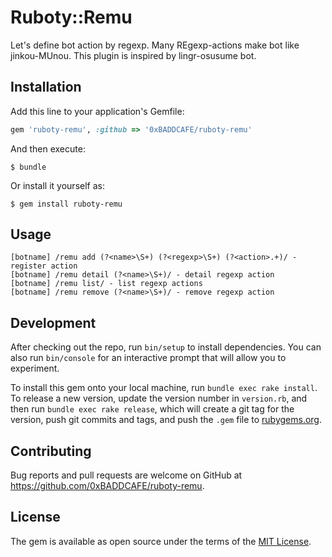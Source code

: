 # Ruboty::Remu

Let's define bot action by regexp. Many REgexp-actions make bot like jinkou-MUnou. This plugin is inspired by lingr-osusume bot.

## Installation

Add this line to your application's Gemfile:

```ruby
gem 'ruboty-remu', :github => '0xBADDCAFE/ruboty-remu'
```

And then execute:

    $ bundle

Or install it yourself as:

    $ gem install ruboty-remu

## Usage

```
[botname] /remu add (?<name>\S+) (?<regexp>\S+) (?<action>.+)/ - register action
[botname] /remu detail (?<name>\S+)/ - detail regexp action
[botname] /remu list/ - list regexp actions
[botname] /remu remove (?<name>\S+)/ - remove regexp action
```

## Development

After checking out the repo, run `bin/setup` to install dependencies. You can also run `bin/console` for an interactive prompt that will allow you to experiment.

To install this gem onto your local machine, run `bundle exec rake install`. To release a new version, update the version number in `version.rb`, and then run `bundle exec rake release`, which will create a git tag for the version, push git commits and tags, and push the `.gem` file to [rubygems.org](https://rubygems.org).

## Contributing

Bug reports and pull requests are welcome on GitHub at https://github.com/0xBADDCAFE/ruboty-remu.


## License

The gem is available as open source under the terms of the [MIT License](http://opensource.org/licenses/MIT).


